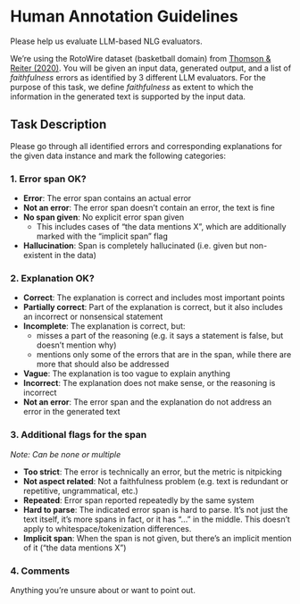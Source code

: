 # Human Annotation Guidelines

Please help us evaluate LLM-based NLG evaluators.  

We’re using the RotoWire dataset (basketball domain) from [Thomson & Reiter (2020)](https://aclanthology.org/2020.inlg-1.22/). You will be given an input data, generated output, and a list of *faithfulness* errors as identified by 3 different LLM evaluators. For the purpose of this task, we define *faithfulness* as extent to which the information in the generated text is supported by the input data.

## Task Description

Please go through all identified errors and corresponding explanations for the given data instance and mark the following categories:

### 1. Error span OK?

* **Error**: The error span contains an actual error  
* **Not an error**: The error span doesn’t contain an error, the text is fine  
* **No span given**: No explicit error span given  
    * This includes cases of “the data mentions X”, which are additionally marked with the “implicit span” flag  
* **Hallucination**: Span is completely hallucinated (i.e. given but non-existent in the data)  

### 2. Explanation OK?

* **Correct**: The explanation is correct and includes most important points  
* **Partially correct**: Part of the explanation is correct, but it also includes an incorrect or nonsensical statement  
* **Incomplete**: The explanation is correct, but: 
    * misses a part of the reasoning (e.g. it says a statement is false, but doesn’t mention why)
    * mentions only some of the errors that are in the span, while there are more that should also be addressed  
* **Vague**: The explanation is too vague to explain anything  
* **Incorrect**: The explanation does not make sense, or the reasoning is incorrect  
* **Not an error**: The error span and the explanation do not address an error in the generated text  

### 3. Additional flags for the span

*Note: Can be none or multiple*

* **Too strict**: The error is technically an error, but the metric is nitpicking
* **Not aspect related**: Not a faithfulness problem (e.g. text is redundant or repetitive, ungrammatical, etc.)  
* **Repeated**: Error span reported repeatedly by the same system  
* **Hard to parse**: The indicated error span is hard to parse. It’s not just the text itself, it’s more spans in fact, or it has “...” in the middle. This doesn’t apply to whitespace/tokenization differences.  
* **Implicit span**: When the span is not given, but there’s an implicit mention of it (“the data mentions X”)

### 4. Comments

Anything you’re unsure about or want to point out.
